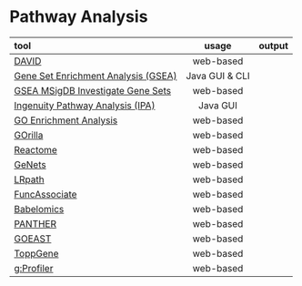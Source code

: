 # Pathway Analysis


|tool       |usage       |output      |
|:----------|:----------:|:----------:|
|[DAVID](https://david.ncifcrf.gov/)|web-based||
|[Gene Set Enrichment Analysis (GSEA)](http://software.broadinstitute.org/gsea/index.jsp)|Java GUI & CLI||
|[GSEA MSigDB Investigate Gene Sets](http://software.broadinstitute.org/gsea/msigdb/annotate.jsp)|web-based||
|[Ingenuity Pathway Analysis (IPA)](http://www.ingenuity.com/products/ipa)|Java GUI||
|[GO Enrichment Analysis](http://geneontology.org/page/go-enrichment-analysis)|web-based||
|[GOrilla](http://cbl-gorilla.cs.technion.ac.il/)|web-based||
|[Reactome](http://www.reactome.org/)|web-based||
|[GeNets](http://www.broadinstitute.org/genets)|web-based||
|[LRpath](http://lrpath.ncibi.org/)|web-based||
|[FuncAssociate](http://llama.mshri.on.ca/funcassociate/)|web-based||
|[Babelomics](http://babelomics.bioinfo.cipf.es/)|web-based||
|[PANTHER](http://pantherdb.org/)|web-based||
|[GOEAST](http://omicslab.genetics.ac.cn/GOEAST/)|web-based||
|[ToppGene](https://toppgene.cchmc.org/)|web-based||
|[g:Profiler](http://biit.cs.ut.ee/gprofiler/)|web-based||
